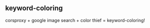 keyword-coloring
----------------------

corsproxy + google image search + color thief = keyword-coloring!

